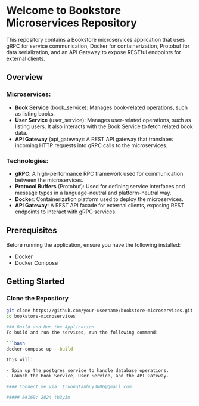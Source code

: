 # Welcome to Bookstore Microservices Repository

This repository contains a Bookstore microservices application that uses gRPC for service communication, Docker for containerization, Protobuf for data serialization, and an API Gateway to expose RESTful endpoints for external clients.

## Overview

### Microservices:
- **Book Service** (book_service): Manages book-related operations, such as listing books.
- **User Service** (user_service): Manages user-related operations, such as listing users. It also interacts with the Book Service to fetch related book data.
- **API Gateway** (api_gateway): A REST API gateway that translates incoming HTTP requests into gRPC calls to the microservices.

### Technologies:
- **gRPC**: A high-performance RPC framework used for communication between the microservices.
- **Protocol Buffers** (Protobuf): Used for defining service interfaces and message types in a language-neutral and platform-neutral way.
- **Docker**: Containerization platform used to deploy the microservices.
- **API Gateway**: A REST API facade for external clients, exposing REST endpoints to interact with gRPC services.

## Prerequisites

Before running the application, ensure you have the following installed:

- Docker
- Docker Compose

## Getting Started

### Clone the Repository

```bash
git clone https://github.com/your-username/bookstore-microservices.git
cd bookstore-microservices

### Build and Run the Application
To build and run the services, run the following command:

```bash
docker-compose up --build

This will:

- Spin up the postgres_service to handle database operations.
- Launch the Book Service, User Service, and the API Gateway.

#### Connect me via: truongtanhuy3006@gmail.com

##### &#169; 2024 th3y3m


